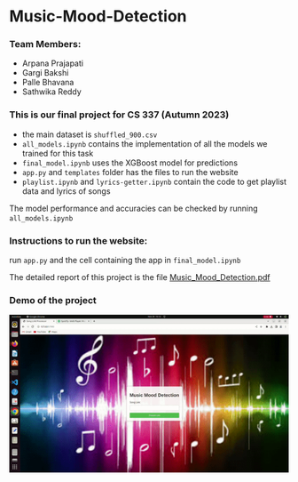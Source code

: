 # Music-Mood-Detection

### Team Members:
- Arpana Prajapati
- Gargi Bakshi
- Palle Bhavana
- Sathwika Reddy

### This is our final project for CS 337 (Autumn 2023)
- the main dataset is ```shuffled_900.csv```
- ```all_models.ipynb``` contains the implementation of all the models we trained for this task
- ```final_model.ipynb``` uses the XGBoost model for predictions
- ```app.py``` and ```templates``` folder has the files to run the website
- ```playlist.ipynb``` and ```lyrics-getter.ipynb``` contain the code to get playlist data and lyrics of songs

The model performance and accuracies can be checked by running ```all_models.ipynb```

### Instructions to run the website:
run ```app.py``` and the cell containing the app in ```final_model.ipynb```


The detailed report of this project is the file [Music_Mood_Detection.pdf](Music_Mood_Detection.pdf)

### Demo of the project
![](https://github.com/somidisathwikareddy/Music-Mood-Detection/blob/main/demo.gif)
